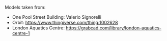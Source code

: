 Models taken from:

- One Pool Street Building: Valerio Signorelli
- Orbit: https://www.thingiverse.com/thing:1002628
- London Aquatics Centre: https://grabcad.com/library/london-aquatics-centre-1